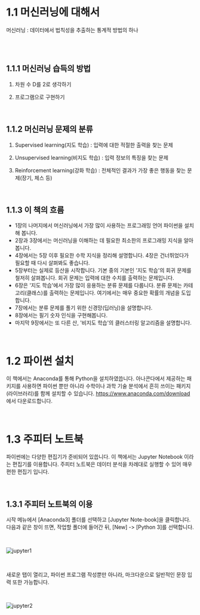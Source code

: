 # 1.1 머신러닝에 대해서

머신러닝 : 데이터에서 법칙성을 추출하는 통계적 방법의 하나

</br></br>

## 1.1.1 머신러닝 습득의 방법

1) 차원 수 D를 2로 생각하기

2) 프로그램으로 구현하기

</br>

## 1.1.2 머신러닝 문제의 분류

1) Supervised learning(지도 학습) : 입력에 대한 적절한 출력을 찾는 문제

2) Unsupervised learning(비지도 학습) : 입력 정보의 특징을 찾는 문제

3) Reinforcement learning(강화 학습) : 전체적인 결과가 가장 좋은 행동을 찾는 문제(장기, 체스 등)

</br>

## 1.1.3 이 책의 흐름
- 1장의 나머지에서 머신러닝에서 가장 많이 사용하는 프로그래밍 언어 파이썬을 설치해 봅니다.
- 2장과 3장에서는 머신러닝을 이해하는 데 필요한 최소한의 프로그래밍 지식을 알아봅니다.
- 4장에서는 5장 이후 필요한 수학 지식을 정리해 설명합니다. 4장은 건너뛰었다가 필요할 때 다시 살펴봐도 좋습니다.
- 5장부터는 실제로 등산을 시작합니다. 기본 중의 기본인 '지도 학습'의 회귀 문제를 철저히 살펴봅니다. 회귀 문제는 입력에 대한 수치를 출력하는 문제입니다.
- 6장은 '지도 학습'에서 가장 많이 응용하는 분류 문제를 다룹니다. 분류 문제는 카테고리(클래스)를 출력하는 문제입니다. 여기에서는 매우 중요한 확률의 개념을 도입합니다.
- 7장에서는 분류 문제를 풀기 위한 신경망(딥러닝)을 설명합니다.
- 8장에서는 필기 숫자 인식을 구현해봅니다.
- 마지막 9장에서는 또 다른 산, '비지도 학습'의 클러스터링 알고리즘을 설명합니다.

</br> 

# 1.2 파이썬 설치
이 책에서는 Anaconda를 통해 Python을 설치하였씁니다. 아나콘다에서 제공하는 패키지를 사용하면 파이썬 뿐만 아니라 수학이나 과학 기술 분석에서 흔히 쓰이는 패키지(라이브러리)를 함께 설치할 수 있습니다. <https://www.anaconda.com/download> 에서 다운로드합니다.

</br>

# 1.3 주피터 노트북
파이썬에는 다양한 편집기가 준비되어 있씁니다. 이 책에서는 Jupyter Notebook 이라는 편집기를 이용합니다. 주피터 노트북은 데이터 분석을 차례대로 실행할 수 있어 매우 편한 편집기 입니다. 

</br>

## 1.3.1 주피터 노트북의 이용
시작 메뉴에서 [Anaconda3] 폴더를 선택하고 [Jupyter Note-book]을 클릭합니다.
다음과 같은 창이 뜨면, 작업할 폴더에 들어간 뒤, [New] -> [Python 3]를 선택합니다. 

</br> 

![jupyter1](https://user-images.githubusercontent.com/44438752/52115042-f15aa700-2650-11e9-82ce-304bca574b59.JPG)

</br> 

새로운 탭이 열리고, 파이썬 프로그램 작성뿐만 아니라, 마크다운으로 일반적인 문장 입력 또한 가능합니다.

</br> 

![jupyter2](https://user-images.githubusercontent.com/44438752/52115126-31218e80-2651-11e9-912a-ca226d5ac06a.JPG)

